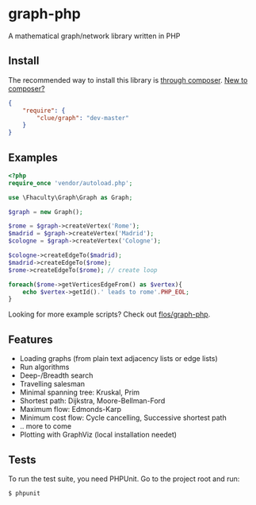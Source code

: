 # graph-php

A mathematical graph/network library written in PHP

## Install

The recommended way to install this library is [through composer](http://getcomposer.org). [New to composer?](http://getcomposer.org/doc/00-intro.md)

```JSON
{
    "require": {
        "clue/graph": "dev-master"
    }
}
```

## Examples

````php
<?php
require_once 'vendor/autoload.php';

use \Fhaculty\Graph\Graph as Graph;

$graph = new Graph();

$rome = $graph->createVertex('Rome');
$madrid = $graph->createVertex('Madrid');
$cologne = $graph->createVertex('Cologne');

$cologne->createEdgeTo($madrid);
$madrid->createEdgeTo($rome);
$rome->createEdgeTo($rome); // create loop

foreach($rome->getVerticesEdgeFrom() as $vertex){
    echo $vertex->getId().' leads to rome'.PHP_EOL;
}

````

Looking for more example scripts? Check out [flos/graph-php](https://github.com/flos/graph-php).

## Features

* Loading graphs (from plain text adjacency lists or edge lists)
* Run algorithms
 * Deep-/Breadth search
 * Travelling salesman
 * Minimal spanning tree: Kruskal, Prim
 * Shortest path: Dijkstra, Moore-Bellman-Ford
 * Maximum flow: Edmonds-Karp
 * Minimum cost flow: Cycle cancelling, Successive shortest path
 * .. more to come
* Plotting with GraphViz (local installation needet)

## Tests

To run the test suite, you need PHPUnit. Go to the project root and run:
````
$ phpunit
````
